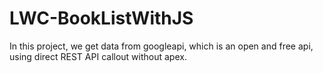 # LWC-BookListWithJS
In this project, we get data from googleapi, which is an open and free api, using direct REST API callout without apex.
